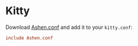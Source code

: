 # Kitty

Download [Ashen.conf](https://codeberg.org/ficd/ashen/raw/branch/main/kitty/Ashen.conf) and add it to your `kitty.conf`:

```ini
include Ashen.conf
```
